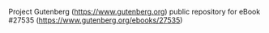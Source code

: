 Project Gutenberg (https://www.gutenberg.org) public repository for eBook #27535 (https://www.gutenberg.org/ebooks/27535)
